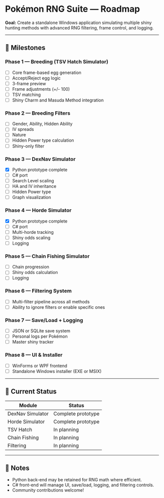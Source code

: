 
# Pokémon RNG Suite — Roadmap

**Goal:** Create a standalone Windows application simulating multiple shiny hunting methods with advanced RNG filtering, frame control, and logging.

---

## 🚀 Milestones

### Phase 1 — Breeding (TSV Hatch Simulator)
- [ ] Core frame-based egg generation
- [ ] Accept/Reject egg logic
- [ ] 3-frame preview
- [ ] Frame adjustments (+/- 100)
- [ ] TSV matching
- [ ] Shiny Charm and Masuda Method integration

### Phase 2 — Breeding Filters
- [ ] Gender, Ability, Hidden Ability
- [ ] IV spreads
- [ ] Nature
- [ ] Hidden Power type calculation
- [ ] Shiny-only filter

### Phase 3 — DexNav Simulator
- [x] Python prototype complete
- [ ] C# port
- [ ] Search Level scaling
- [ ] HA and IV inheritance
- [ ] Hidden Power type
- [ ] Graph visualization

### Phase 4 — Horde Simulator
- [x] Python prototype complete
- [ ] C# port
- [ ] Multi-horde tracking
- [ ] Shiny odds scaling
- [ ] Logging

### Phase 5 — Chain Fishing Simulator
- [ ] Chain progression
- [ ] Shiny odds calculation
- [ ] Logging

### Phase 6 — Filtering System
- [ ] Multi-filter pipeline across all methods
- [ ] Ability to ignore filters or enable specific ones

### Phase 7 — Save/Load + Logging
- [ ] JSON or SQLite save system
- [ ] Personal logs per Pokémon
- [ ] Master shiny tracker

### Phase 8 — UI & Installer
- [ ] WinForms or WPF frontend
- [ ] Standalone Windows installer (EXE or MSIX)

---

## 🔎 Current Status

| Module | Status |
|--------|--------|
| DexNav Simulator | Complete prototype |
| Horde Simulator | Complete prototype |
| TSV Hatch | In planning |
| Chain Fishing | In planning |
| Filtering | In planning |

---

## 📝 Notes

- Python back-end may be retained for RNG math where efficient.
- C# front-end will manage UI, save/load, logging, and filtering controls.
- Community contributions welcome!

